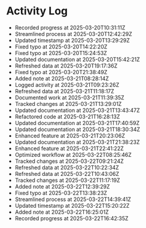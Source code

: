 # Activity Log

- Recorded progress at 2025-03-20T10:31:11Z
- Streamlined process at 2025-03-20T12:42:29Z
- Updated timestamp at 2025-03-20T13:29:29Z
- Fixed typo at 2025-03-20T14:22:20Z
- Fixed typo at 2025-03-20T15:24:53Z
- Updated documentation at 2025-03-20T15:42:21Z
- Refreshed data at 2025-03-20T19:17:36Z
- Fixed typo at 2025-03-20T21:38:49Z
- Added note at 2025-03-21T08:28:14Z
- Logged activity at 2025-03-21T09:23:26Z
- Refreshed data at 2025-03-21T11:18:17Z
- Documented work at 2025-03-21T11:39:35Z
- Tracked changes at 2025-03-21T13:29:01Z
- Updated documentation at 2025-03-21T13:43:47Z
- Refactored code at 2025-03-21T16:28:13Z
- Updated documentation at 2025-03-21T17:40:59Z
- Updated documentation at 2025-03-21T18:30:34Z
- Enhanced feature at 2025-03-21T20:23:06Z
- Updated documentation at 2025-03-21T21:38:23Z
- Enhanced feature at 2025-03-21T22:41:22Z
- Optimized workflow at 2025-03-22T08:25:46Z
- Tracked changes at 2025-03-22T09:21:24Z
- Refreshed data at 2025-03-22T10:22:34Z
- Refreshed data at 2025-03-22T10:43:06Z
- Tracked changes at 2025-03-22T11:17:19Z
- Added note at 2025-03-22T12:39:29Z
- Fixed typo at 2025-03-22T13:38:23Z
- Streamlined process at 2025-03-22T14:39:41Z
- Updated timestamp at 2025-03-22T15:20:22Z
- Added note at 2025-03-22T16:25:01Z
- Recorded progress at 2025-03-22T16:42:35Z
